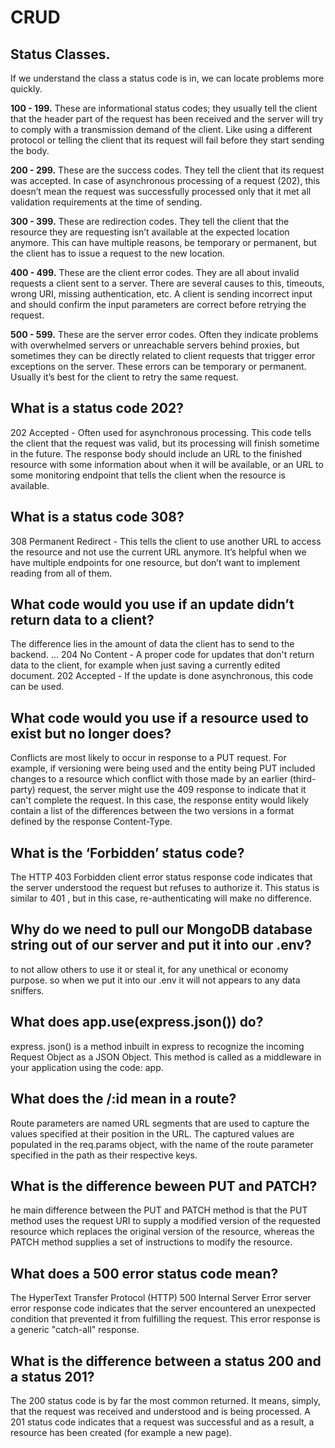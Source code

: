 # CRUD
## Status Classes.
If we understand the class a status code is in, we can locate problems more quickly.

**100 - 199.**
These are informational status codes; they usually tell the client that the header part of the request has been received and the server will try to comply with a transmission demand of the client. Like using a different protocol or telling the client that its request will fail before they start sending the body.

**200 - 299.**
These are the success codes. They tell the client that its request was accepted. In case of asynchronous processing of a request (202), this doesn’t mean the request was successfully processed only that it met all validation requirements at the time of sending.

**300 - 399.**
These are redirection codes. They tell the client that the resource they are requesting isn’t available at the expected location anymore. This can have multiple reasons, be temporary or permanent, but the client has to issue a request to the new location.

**400 - 499.**
These are the client error codes. They are all about invalid requests a client sent to a server. There are several causes to this, timeouts, wrong URI, missing authentication, etc. A client is sending incorrect input and should confirm the input parameters are correct before retrying the request.

**500 - 599.**
These are the server error codes. Often they indicate problems with overwhelmed servers or unreachable servers behind proxies, but sometimes they can be directly related to client requests that trigger error exceptions on the server. These errors can be temporary or permanent. Usually it’s best for the client to retry the same request.

## What is a status code 202?

202 Accepted - Often used for asynchronous processing. This code tells the client that the request was valid, but its processing will finish sometime in the future. The response body should include an URL to the finished resource with some information about when it will be available, or an URL to some monitoring endpoint that tells the client when the resource is available.

## What is a status code 308?

308 Permanent Redirect - This tells the client to use another URL to access the resource and not use the current URL anymore. It’s helpful when we have multiple endpoints for one resource, but don’t want to implement reading from all of them.

## What code would you use if an update didn’t return data to a client?



The difference lies in the amount of data the client has to send to the backend. ... 204 No Content - A proper code for updates that don't return data to the client, for example when just saving a currently edited document. 202 Accepted - If the update is done asynchronous, this code can be used.

## What code would you use if a resource used to exist but no longer does?

Conflicts are most likely to occur in response to a PUT request. For example, if versioning were being used and the entity being PUT included changes to a resource which conflict with those made by an earlier (third-party) request, the server might use the 409 response to indicate that it can't complete the request. In this case, the response entity would likely contain a list of the differences between the two versions in a format defined by the response Content-Type.

## What is the ‘Forbidden’ status code?

The HTTP 403 Forbidden client error status response code indicates that the server understood the request but refuses to authorize it. This status is similar to 401 , but in this case, re-authenticating will make no difference.

## Why do we need to pull our MongoDB database string out of our server and put it into our .env?

to not allow others to use it or steal it, for any unethical  or economy purpose.
so when we put it into our .env it will not appears to any data sniffers.

## What does app.use(express.json()) do?

express. json() is a method inbuilt in express to recognize the incoming Request Object as a JSON Object. This method is called as a middleware in your application using the code: app.

## What does the /:id mean in a route?

Route parameters are named URL segments that are used to capture the values specified at their position in the URL. The captured values are populated in the req.params object, with the name of the route parameter specified in the path as their respective keys.

## What is the difference beween PUT and PATCH?

he main difference between the PUT and PATCH method is that the PUT method uses the request URI to supply a modified version of the requested resource which replaces the original version of the resource, whereas the PATCH method supplies a set of instructions to modify the resource.

## What does a 500 error status code mean?


The HyperText Transfer Protocol (HTTP) 500 Internal Server Error server error response code indicates that the server encountered an unexpected condition that prevented it from fulfilling the request. This error response is a generic "catch-all" response.

## What is the difference between a status 200 and a status 201?


The 200 status code is by far the most common returned. It means, simply, that the request was received and understood and is being processed. A 201 status code indicates that a request was successful and as a result, a resource has been created (for example a new page).



